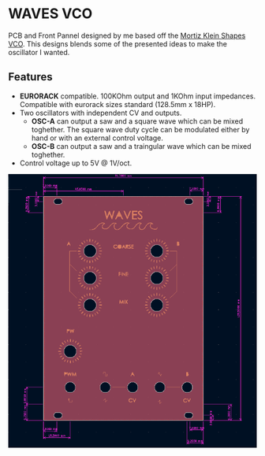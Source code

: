 # WAVES VCO 

PCB and Front Pannel designed by me based off the [Mortiz Klein Shapes VCO](https://www.youtube.com/c/MoritzKlein0). This designs blends some of the presented ideas to make the oscillator I wanted.

## Features
- **EURORACK** compatible. 100KOhm output and 1KOhm input impedances. Compatible with eurorack sizes standard (128.5mm x 18HP).
- Two oscillators with independent CV and outputs.
  - **OSC-A** can output a saw and a square wave which can be mixed toghether. The square wave duty cycle can be modulated either by hand or with an external control voltage.  
  - **OSC-B** can output a saw and a traingular wave which can be mixed toghether. 
- Control voltage up to 5V @ 1V/oct.

![](./imgs/front_pannel_sizes.PNG)
